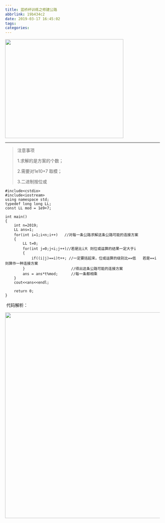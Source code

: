 ```yaml
---
title: 蓝桥杯训练之修建公路
abbrlink: 19b434c2
date: 2019-03-17 16:45:02
tags:
categories:
---
```


<!--more-->

<p><img alt="" class="has" height="322" src="https://img-blog.csdnimg.cn/20190317155409511.png?x-oss-process=image/watermark,type_ZmFuZ3poZW5naGVpdGk,shadow_10,text_aHR0cHM6Ly9ibG9nLmNzZG4ubmV0L3dlaXhpbl80MDc1NzkzMA==,size_16,color_FFFFFF,t_70" width="385" /></p>

<hr /><blockquote>
<p>注意事项</p>

<p>1.求解的是方案的个数；</p>

<p>2.需要对1e10+7 取模；</p>

<p>3.二进制按位或</p>
</blockquote>

<pre class="has">
<code class="language-cpp">#include&lt;cstdio&gt;
#include&lt;iostream&gt;
using namespace std;
typedef long long LL;
const LL mod = 1e9+7;

int main()
{
	int n=2019;
	LL ans=1;
	for(int i=1;i&lt;n;i++)   //对每一条公路求解这条公路可能的连接方案 
	{
		LL t=0;  
		for(int j=0;j&lt;i;j++)//若是比i大 则位或运算的结果一定大于i 
		{
			if((i|j)==i)t++; //一定要括起来，位或运算的级别比==低   若是==i 则算作一种连接方案 
		}                     //得出这条公路可能的连接方案 
		ans = ans*t%mod;      //每一条都相乘 
	}
	cout&lt;&lt;ans&lt;&lt;endl;
	
	return 0;
}</code></pre>

<p> 代码解析：</p>

<p><img alt="" class="has" height="670" src="https://img-blog.csdnimg.cn/2019031716424156.png?x-oss-process=image/watermark,type_ZmFuZ3poZW5naGVpdGk,shadow_10,text_aHR0cHM6Ly9ibG9nLmNzZG4ubmV0L3dlaXhpbl80MDc1NzkzMA==,size_16,color_FFFFFF,t_70" width="619" /></p>
